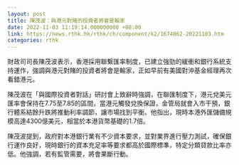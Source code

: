 ```yaml
---
layout: post
title: 陳茂波：與港元對賭的投資者將會是輸家
date: 2022-11-03 11:19:14.000000000 +08:00
link: https://news.rthk.hk/rthk/ch/component/k2/1674062-20221103.htm
categories: rthk
---
```


財政司司長陳茂波表示，香港採用聯繫匯率制度，已建立強勁的緩衝和銀行系統支持運作，強調與港元對賭的投資者將會是輸家，正如早前有美國對沖基金經理再次看錯港元。

陳茂波在「與國際投資者對話」研討會上致辭時強調，在聯匯制度下，港元兌美元匯率會保持在7.75至7.85的區間，當港元觸發兌換保證，金管局就會入市干預，銀行體系結餘升跌將推動利率調節，讓市場找到平衡。他指出，現時本港外匯儲備規模高達4300億美元，相當於本港貨幣基礎的1.7倍。

陳茂波提到，政府對本港銀行業有不少資本要求，並對業界進行壓力測試，確保銀行運作良好，現時銀行的資本充足率等要求都高於國際標準，特定分類貸款比率亦低。他強調，若有監管需要，將會果斷行動。

